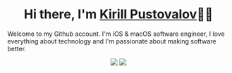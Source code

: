 <h1 align="center">Hi there, I'm <a href="https://ireldev.github.io/index.html">Kirill Pustovalov</a>🙋🏻</h1>
<p>Welcome to my Github account. I'm iOS & macOS software engineer, I love everything about technology and I'm passionate about making software better.</p>

<p align="center"> 
  <img src="https://github-readme-stats.vercel.app/api?username=ireldev&include_all_commits=true&show_icons=true&hide=contribs&theme=dracula">
  <img src="https://github-readme-stats.vercel.app/api/top-langs/?username=ireldev&layout=compact&theme=dracula">
</p>
